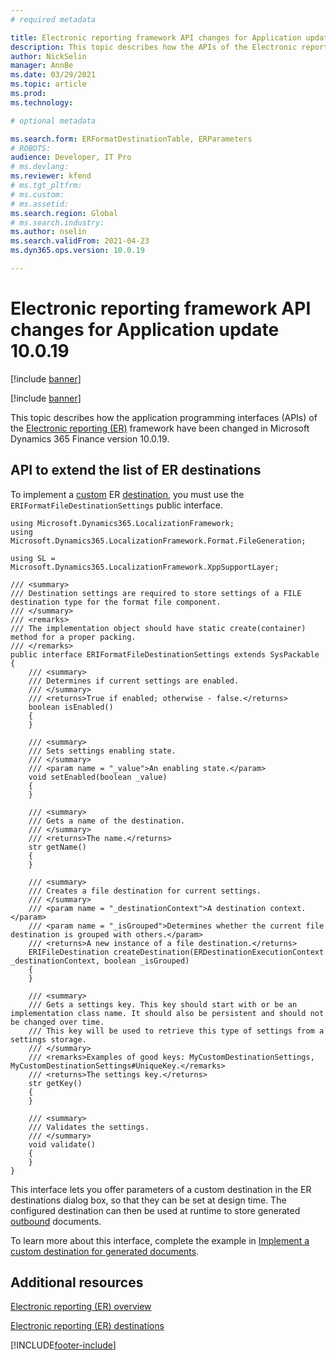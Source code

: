 ```yaml
---
# required metadata

title: Electronic reporting framework API changes for Application update 10.0.19
description: This topic describes how the APIs of the Electronic reporting (ER) framework have been changed in Microsoft Dynamics 365 Finance version 10.0.19.
author: NickSelin
manager: AnnBe
ms.date: 03/29/2021
ms.topic: article
ms.prod: 
ms.technology: 

# optional metadata

ms.search.form: ERFormatDestinationTable, ERParameters
# ROBOTS: 
audience: Developer, IT Pro
# ms.devlang: 
ms.reviewer: kfend
# ms.tgt_pltfrm: 
# ms.custom: 
# ms.assetid: 
ms.search.region: Global 
# ms.search.industry: 
ms.author: nselin
ms.search.validFrom: 2021-04-23
ms.dyn365.ops.version: 10.0.19

---
```


# Electronic reporting framework API changes for Application update 10.0.19

[!include [banner](../includes/banner.md)]

[!include [banner](../includes/preview-banner.md)]

This topic describes how the application programming interfaces (APIs) of the [Electronic reporting (ER)](general-electronic-reporting.md) framework have been changed in Microsoft Dynamics 365 Finance version 10.0.19.

## <a name="er-api-extend-destination"></a>API to extend the list of ER destinations

To implement a [custom](electronic-reporting-destinations.md#destination-types) ER [destination](electronic-reporting-destinations.md), you must use the `ERIFormatFileDestinationSettings` public interface.

```xpp
using Microsoft.Dynamics365.LocalizationFramework;
using Microsoft.Dynamics365.LocalizationFramework.Format.FileGeneration;

using SL = Microsoft.Dynamics365.LocalizationFramework.XppSupportLayer;

/// <summary>
/// Destination settings are required to store settings of a FILE destination type for the format file component.
/// </summary>
/// <remarks>
/// The implementation object should have static create(container) method for a proper packing.
/// </remarks>
public interface ERIFormatFileDestinationSettings extends SysPackable
{
    /// <summary>
    /// Determines if current settings are enabled.
    /// </summary>
    /// <returns>True if enabled; otherwise - false.</returns>
    boolean isEnabled()
    {
    }

    /// <summary>
    /// Sets settings enabling state.
    /// </summary>
    /// <param name = "_value">An enabling state.</param>
    void setEnabled(boolean _value)
    {
    }

    /// <summary>
    /// Gets a name of the destination.
    /// </summary>
    /// <returns>The name.</returns>
    str getName()
    {
    }

    /// <summary>
    /// Creates a file destination for current settings.
    /// </summary>
    /// <param name = "_destinationContext">A destination context.</param>
    /// <param name = "_isGrouped">Determines whether the current file destination is grouped with others.</param>
    /// <returns>A new instance of a file destination.</returns>
    ERIFileDestination createDestination(ERDestinationExecutionContext _destinationContext, boolean _isGrouped)
    {
    }

    /// <summary>
    /// Gets a settings key. This key should start with or be an implementation class name. It should also be persistent and should not be changed over time.
    /// This key will be used to retrieve this type of settings from a settings storage.
    /// </summary>
    /// <remarks>Examples of good keys: MyCustomDestinationSettings, MyCustomDestinationSettings#UniqueKey.</remarks>
    /// <returns>The settings key.</returns>
    str getKey()
    {
    }

    /// <summary>
    /// Validates the settings.
    /// </summary>
    void validate()
    {
    }
}
```

This interface lets you offer parameters of a custom destination in the ER destinations dialog box, so that they can be set at design time. The configured destination can then be used at runtime to store generated [outbound](general-electronic-reporting.md#FormatComponentOutbound) documents.

To learn more about this interface, complete the example in [Implement a custom destination for generated documents](er-custom-file-destination.md).

## Additional resources

[Electronic reporting (ER) overview](general-electronic-reporting.md)

[Electronic reporting (ER) destinations](electronic-reporting-destinations.md)

[!INCLUDE[footer-include](../../../includes/footer-banner.md)]
